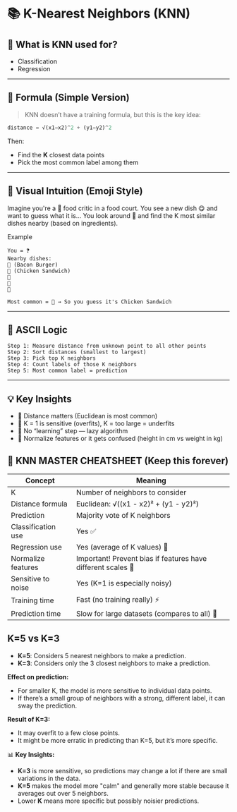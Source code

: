 # 📚 K-Nearest Neighbors (KNN)

## 🤖 What is KNN used for?
- Classification
- Regression

<hr/>

## 📐 Formula (Simple Version)
> KNN doesn’t have a training formula, but this is the key idea:

```python
distance = √(x1​−x2​)^2 + (y1​−y2​)^2
```
Then:
- Find the **K** closest data points
- Pick the most common label among them

<hr/>

## 🧠 Visual Intuition (Emoji Style)
<p>Imagine you're a 🍕 food critic in a food court.
You see a new dish 😋 and want to guess what it is…
You look around 🧐 and find the K most similar dishes nearby (based on ingredients).
</p>
<p>Example</p>

```text
You = ❓
Nearby dishes:
🥓 (Bacon Burger)
🍗 (Chicken Sandwich)
🍗
🥓
🍔

Most common = 🍗 → So you guess it's Chicken Sandwich
```
<hr/>

## 🧠 ASCII Logic
```text
Step 1: Measure distance from unknown point to all other points
Step 2: Sort distances (smallest to largest)
Step 3: Pick top K neighbors
Step 4: Count labels of those K neighbors
Step 5: Most common label = prediction
```
<hr/>

## 💡 Key Insights

- 📏 Distance matters (Euclidean is most common)
- 🎯 K = 1 is sensitive (overfits), K = too large = underfits
- 🧠 No “learning” step — lazy algorithm
- 🧼 Normalize features or it gets confused (height in cm vs weight in kg)

## 🧠 KNN MASTER CHEATSHEET (Keep this forever)
| Concept               | Meaning                                                            |
|-----------------------|--------------------------------------------------------------------|
| K                     | Number of neighbors to consider                                     |
| Distance formula      | Euclidean: √((x1 - x2)² + (y1 - y2)²)                             |
| Prediction            | Majority vote of K neighbors                                       |
| Classification use    | Yes ✅                                                              |
| Regression use        | Yes (average of K values) 🧮                                        |
| Normalize features    | Important! Prevent bias if features have different scales 📏        |
| Sensitive to noise    | Yes (K=1 is especially noisy)                                       |
| Training time         | Fast (no training really) ⚡                                        |
| Prediction time       | Slow for large datasets (compares to all) 🐌                        |

## K=5 vs K=3
- **K=5**: Considers 5 nearest neighbors to make a prediction.
- **K=3**: Considers only the 3 closest neighbors to make a prediction.

**Effect on prediction:**
- For smaller K, the model is more sensitive to individual data points.
- If there’s a small group of neighbors with a strong, different label, it can sway the prediction.

**Result of K=3:**
- It may overfit to a few close points.
- It might be more erratic in predicting than K=5, but it’s more specific.

📊 **Key Insights:**
- **K=3** is more sensitive, so predictions may change a lot if there are small variations in the data.
- **K=5** makes the model more "calm" and generally more stable because it averages out over 5 neighbors.
- Lower **K** means more specific but possibly noisier predictions.